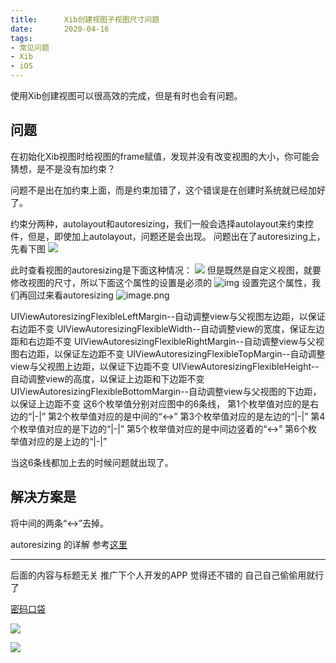 ```yaml
---
title:      Xib创建视图子视图尺寸问题
date:       2020-04-16
tags:
- 常见问题
- Xib
- iOS
--- 
```


使用Xib创建视图可以很高效的完成，但是有时也会有问题。

## 问题

在初始化Xib视图时给视图的frame赋值，发现并没有改变视图的大小，你可能会猜想，是不是没有加约束？

问题不是出在加约束上面，而是约束加错了，这个错误是在创建时系统就已经加好了。

约束分两种，autolayout和autoresizing，我们一般会选择autolayout来约束控件，但是，即使加上autolayout，问题还是会出现。
问题出在了autoresizing上，先看下图
![](https://github.com/BuddyLiu/docs/img/3061217-3e807e7602bfcd29.png)

此时查看视图的autoresizing是下面这种情况：
![](https://github.com/BuddyLiu/docs/img/3061217-b11f31c80ff50e2c.png)
但是既然是自定义视图，就要修改视图的尺寸，所以下面这个属性的设置是必须的
![img](https://github.com/BuddyLiu/docs/img/3061217-1350ac8dd6c224ee.png)
设置完这个属性，我们再回过来看autoresizing
![image.png](https://github.com/BuddyLiu/docs/img/3061217-b4e1d2a4ab625cff.png)

UIViewAutoresizingFlexibleLeftMargin--自动调整view与父视图左边距，以保证右边距不变
UIViewAutoresizingFlexibleWidth--自动调整view的宽度，保证左边距和右边距不变
UIViewAutoresizingFlexibleRightMargin--自动调整view与父视图右边距，以保证左边距不变
UIViewAutoresizingFlexibleTopMargin--自动调整view与父视图上边距，以保证下边距不变
UIViewAutoresizingFlexibleHeight--自动调整view的高度，以保证上边距和下边距不变
UIViewAutoresizingFlexibleBottomMargin--自动调整view与父视图的下边距，以保证上边距不变
这6个枚举值分别对应图中的6条线，
    第1个枚举值对应的是右边的“|-|”
    第2个枚举值对应的是中间的“<->”
    第3个枚举值对应的是左边的“|-|”
    第4个枚举值对应的是下边的“|-|”
    第5个枚举值对应的是中间边竖着的“<->”
    第6个枚举值对应的是上边的“|-|”

当这6条线都加上去的时候问题就出现了。

## 解决方案是
将中间的两条“<->”去掉。

autoresizing 的详解
参考[这里](https://www.jianshu.com/p/b637d3d21606)

******

后面的内容与标题无关 推广下个人开发的APP 觉得还不错的 自己自己偷偷用就行了

[密码口袋](%20https://apps.apple.com/cn/app/密码口袋/id1469018173 "密码口袋")

![](https://github.com/BuddyLiu/docs/img/3061217-899dd1d8899b0d08.png)

![](https://github.com/BuddyLiu/docs/img/3061217-4892243fbfd5dc99.png)
